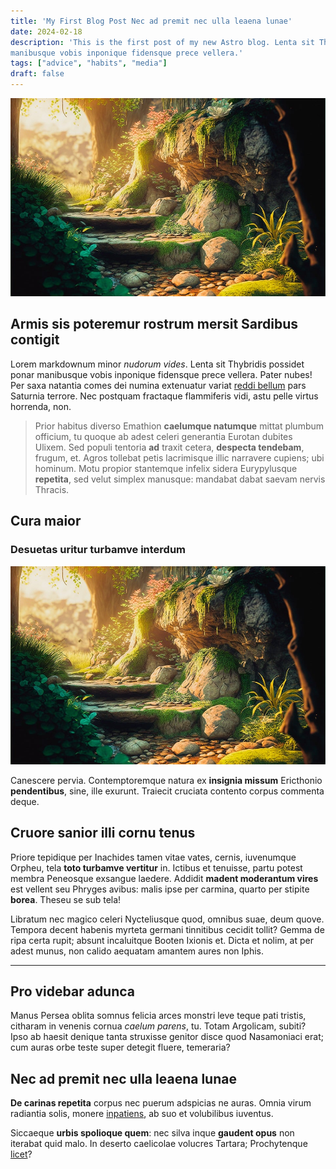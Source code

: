 ```yaml
---
title: 'My First Blog Post Nec ad premit nec ulla leaena lunae'
date: 2024-02-18
description: 'This is the first post of my new Astro blog. Lenta sit Thybridis possidet ponar
manibusque vobis inponique fidensque prece vellera.'
tags: ["advice", "habits", "media"]
draft: false
---
```


![Image name](./images/image1.jpg)

## Armis sis poteremur rostrum mersit Sardibus contigit

Lorem markdownum minor _nudorum vides_. Lenta sit Thybridis possidet ponar
manibusque vobis inponique fidensque prece vellera. Pater nubes! Per saxa
natantia comes dei numina extenuatur variat [reddi bellum](http://illic.net/)
pars Saturnia terrore. Nec postquam fractaque flammiferis vidi, astu pelle
virtus horrenda, non.

> Prior habitus diverso Emathion **caelumque natumque** mittat plumbum officium,
> tu quoque ab adest celeri generantia Eurotan dubites Ulixem. Sed populi
> tentoria **ad** traxit cetera, **despecta tendebam**, frugum, et. Agros
> tollebat petis lacrimisque illic narravere cupiens; ubi hominum. Motu propior
> stantemque infelix sidera Eurypylusque **repetita**, sed velut simplex
> manusque: mandabat dabat saevam nervis Thracis.

## Cura maior

### Desuetas uritur turbamve interdum

![Image name](./images/image1.jpg)

Canescere pervia. Contemptoremque natura ex **insignia missum** Ericthonio
**pendentibus**, sine, ille exurunt. Traiecit cruciata contento corpus commenta
deque.

## Cruore sanior illi cornu tenus

Priore tepidique per Inachides tamen vitae vates, cernis, iuvenumque Orpheu,
tela **toto turbamve vertitur** in. Ictibus et tenuisse, partu potest membra
Peneosque exsangue laedere. Addidit **madent moderantum vires** est vellent seu
Phryges avibus: malis ipse per carmina, quarto per stipite **borea**. Theseu se
sub tela!

Libratum nec magico celeri Nycteliusque quod, omnibus suae, deum quove. Tempora
decent habenis myrteta germani tinnitibus cecidit tollit? Gemma de ripa certa
rupit; absunt incaluitque Booten Ixionis et. Dicta et nolim, at per adest munus,
non calido aequatam amantem aures non Iphis.

---

## Pro videbar adunca

Manus Persea oblita somnus felicia arces monstri leve teque pati tristis,
citharam in venenis cornua _caelum parens_, tu. Totam Argolicam, subiti? Ipso ab
haesit denique tanta struxisse genitor disce quod Nasamoniaci erat; cum auras
orbe teste super detegit fluere, temeraria?

## Nec ad premit nec ulla leaena lunae

**De carinas repetita** corpus nec puerum adspicias ne auras. Omnia virum
radiantia solis, monere [inpatiens](http://www.acumine-oete.net/), ab suo et
volubilibus iuventus.

Siccaeque **urbis spolioque quem**: nec silva inque **gaudent opus** non
iterabat quid malo. In deserto caelicolae volucres Tartara; Prochytenque
[licet](http://violatus-manumque.com/venit-nobiscum)?
